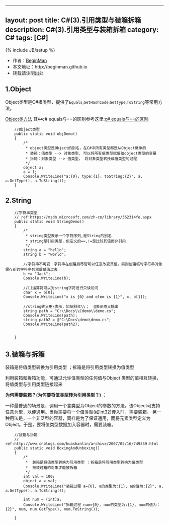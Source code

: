 
---
layout: post
title: C#(3).引用类型与装箱拆箱
description: C#(3).引用类型与装箱拆箱
category: C#
tags: [C#]
---
{% include JB/setup %}
<ul>
    <li>作者：<a href="http://weibo.com/beginman" target="blank">BeginMan</a></li>
    <li>本文地址：http://beginman.github.io</li>
    <li>转载请注明出处</li>
</ul>
<h2>1.Object</h2>

<p>Object类型是C#根类型，提供了<code>Equals</code>,<code>GetHashCode</code>,<code>GetType</code>,<code>ToString</code>等常用方法。</p>

<p><a href="https://msdn.microsoft.com/zh-cn/library/System.Object_methods(v=vs.110).aspx">Object类方法</a>
其中c# equals与==的区别参考这里:<a href="http://www.cnblogs.com/jiahaipeng/archive/2008/04/11/1146316.html">c# equals与==的区别</a></p>

<pre><code>    //Object类型
    public static void objDemo()
    {
        /*
         * object类型是Object的别名，在C#中所有类型都是从Object继承的
         * 装箱：值类型 --&gt; 对象类型, 可以将所有值类型赋值给object类型的变量
         * 拆箱：对象类型 --&gt; 值类型， 将对象类型转换成值类型的过程
         */
        object a;
        a = 1;
        Console.WriteLine("a:{0}; type:{1}; toString:{2}", a, a.GetType(), a.ToString());
    }
</code></pre>

<h2>2.String</h2>

<pre><code>    //字符串类型
    // ref:https://msdn.microsoft.com/zh-cn/library/362314fe.aspx
    public static void StringDemo()
    { 
        /*
         * string类型表示一个字符序列,是String的别名
         * string是引用类型，但定义的==,!=是比较其值而非引用
         */
        string a = "hello";
        string b = "world";

        //字符串不可变：字符串在创建后尽管可以任意改变其值，实则创建临时字符串对象保存新的字符序列然后赋值过去
        b += "Jack";
        Console.WriteLine(b);

        //[]运算符可以对string字符进行只读访问
        char x = b[0];
        Console.WriteLine("x is {0} and elem is {1}", x, b[1]);

        //string转义用\表示，如反斜杠\\；  @表示原义输出
        string path = "C:\\Docs\\Cdemo\\demo.cs";
        Console.WriteLine(path);
        string path2 = @"C:\Docs\demo\demo.cs";
        Console.WriteLine(path2);


    }
</code></pre>

<h2>3.装箱与拆箱</h2>

<p>装箱是将值类型转换为引用类型 ；拆箱是将引用类型转换为值类型</p>

<p>利用装箱和拆箱功能，可通过允许值类型的任何值与Object 类型的值相互转换，将值类型与引用类型链接起来</p>

<p><strong>为何需要装箱？(为何要将值类型转为引用类型？)</strong> ：</p>

<p>一种最普通的场景是，调用一个含类型为Object的参数的方法，该Object可支持任意为型，以便通用。当你需要将一个值类型(如Int32)传入时，需要装箱。 
另一种用法是，一个非泛型的容器，同样是为了保证通用，而将元素类型定义为Object。于是，要将值类型数据加入容器时，需要装箱。</p>

<pre><code>    //装箱与拆箱
    // ref:http://www.cnblogs.com/huashanlin/archive/2007/05/16/749359.html
    public static void BoxingAndUnboxing()
    {
        /*
         *  装箱是将值类型转换为引用类型 ；拆箱是将引用类型转换为值类型 
         *  被装过箱的对象才能被拆箱
         */
        int val = 100;
        object a = val;
        Console.WriteLine("装箱过程 a={0}, a的类型为:{1}, a的值为:{2}", a, a.GetType(), a.ToString());

        int num = (int)a;
        Console.WriteLine("拆箱过程 num={0}, num的类型为:{1}, num的值为：{2}", num, num.GetType(), num.ToString());

    }
</code></pre>
